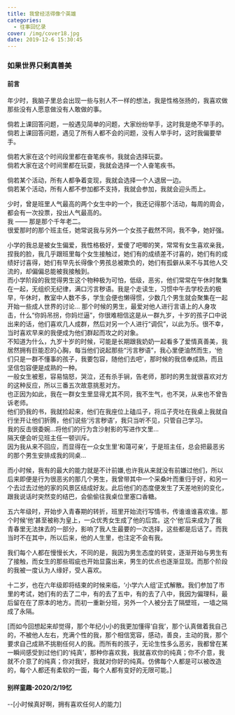 ```yaml
---
title: 我曾经活得像个英雄
categories:
  - 往事回忆录
cover: /img/cover18.jpg
date: 2019-12-6 15:30:45
---
```

### 如果世界只剩真善美
#### 前言
年少时，我脑子里总会出现一些与别人不一样的想法，我是性格张扬的，我喜欢做那些没有人愿意做没有人敢做的事。  
<!-- more --> 
倘若上课回答问题，一般遇见简单的问题，大家纷纷举手，这时我是绝不举手的。  
倘若上课回答问题，遇见了所有人都不会的问题，没有人举手时，这时我偏要举手。  

倘若大家在这个时间段里都在奋笔疾书，我就会选择玩耍。  
倘若大家在这个时间里都在玩耍，我就会选择一个人奋笔疾书。  

倘若某个活动，所有人都争着变现，我就会选择一个人退居一边。    
倘若某个活动，所有人都不参加都不支持，我就会参加，我就会迎头而上。  

少时，曾是班里人气最高的两个女生中的一个，我还记得那个活动，每周的周会，都会有一次投票，投出人气最高的。  
我 —— 那是那个千年老二。  
很爱那时的那个班主任，她常说我与另外一个女孩子截然不同，我不争，她好强。  

小学的我总是被女生偏爱，我性格极好，爱傻了吧唧的笑，常常有女生喜欢亲我，捏我的脸，我几乎跟班里每个女生接触过，她们有的成绩差不讨喜的，她们有的成绩好讨喜得，她们有早先长得像个男孩总被欺负的，她们有孤僻从来不与其他人交流的，却偏偏总能被我接触到。  
而小学阶段的我觉得男生这个物种极为可怕，低级，恶劣，他们常常在午休时聚集在一起，无组织无纪律，满口污言秽语。我是个走读生，习惯中午去学校去的极早，午休时，教室中人数不多，学生会便也懒得惯，少数几个男生就会聚集在一起开始一些成人世界的讨论... 那个时候的男生，最爱对他人进行言语上的人身攻击，什么“你妈吊拐，你妈烂逼”，你很难相信这是从一群九岁，十岁的孩子口中说出来的话，他们喜欢几人成群，然后对另一个人进行“调侃”，以此为乐。很不幸，当时喜欢早来的我便成为他们群起而攻之的对象。  
不知道为什么，九岁十岁的时候，可能是长期跟我奶奶一起看多了爱情真善美，我居然拥有巨能忍的心胸，每当他们说起那些“污言秽语”，我心里便油然而生，‘他们只是一群不懂事的孩子，我要包容，随他们去吧’，那时候的我信奉成熟，而且坚信包容便是成熟的一种。  
一般女生被惹，容易恼怒，哭泣，还有杀手锏，告老师，那时的男生就很喜欢对方的这种反应，所以三番五次故意挑惹对方。  
也正因为如此，我在一群女生里显得尤其不同，我不生气，也不哭，从来也不曾告诉老师。  
他们扔我的书，我就捡起来，他们在我座位上磕瓜子，将瓜子壳吐在我桌上我就自行坐开让他们折腾，他们说些‘污言秽语’，我只当听不见，只管自己学习。  
我的反击很委婉...将他们的行为含沙射影的写进作文里...  
隔天便会听见班主任一顿训斥。  
因为我从来不回应，而显得在一众女生里‘和蔼可亲’，于是班主任，总会把最恶劣的那个男生安排成我的同桌... 

而小时候，我有的最大的能力就是不计前嫌,也许我从来就没有前嫌过他们，所以后来即便是行为很恶劣的那几个男生，我曾带其中一个采桑叶而重归于好，和另一个去过去过他的家的风景区结成好友。此后他们的态度便发生了天差地别的变化，跟我说话时突然变的结巴，会偷偷往我桌位里塞口香糖。 

五六年级时，开始步入青春期的转折，班里开始流行写情书，传谁谁谁喜欢谁。那个时候‘他’甚至被称为皇上，一众优秀女生成了他的后宫。这个‘他’后来成为了我青春里无法抹去的一部分，影响了我人生最要的一次选择，这些都是后话了。而我当时不在其中，所以后来，他的人生里，也注定不会有我。  

我们每个人都在慢慢长大，不同的是，我因为男生态度的转变，逐渐开始与男生有了接触，而女生的那些瑕疵也开始显露出来，男生的优点也逐渐显现。而那个阶段的我被一度认为人缘好，受人喜欢。  

十二岁，也在六年级即将结束的时候来临，‘小学六人组’正式解散。我们参加了市里的考试，她们有的去了二中，有的去了五中，有的去了八中，我因为偏理科，最后留在在了原本的地方。而初一重新分班，另外一个人被分去了隔壁班，一墙之隔成了永隔。  

[而如今回想起来却觉得，那个年纪小小的我更加懂得‘自我’，那个认真做着我自己的，不被他人左右，充满个性的我，那个相信宽容，感动，善良，主动的我，那个要求自己成熟不挑剔任何人的我。而所有的孩子，无论生性多么恶劣，我都曾在某一瞬间感受到过他们的‘纯真’，那种你喜欢我，我就喜欢你的纯真；你不介意，我就不介意了的纯真；你对我好，我就对你好的纯真。仿佛每个人都是可以被改造的，每个人都还有柔软的一面，每个人都有变好的无限可能。]

####  别样童趣-2020/2/19忆
--[小时候真好啊，拥有喜欢任何人的能力]


<!-- more -->